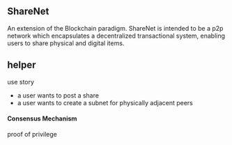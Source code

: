 ## ShareNet
An extension of the Blockchain paradigm. ShareNet is intended to be a p2p network which encapsulates a decentralized transactional system, enabling users to share physical and digital items.


## helper
use story
- a user wants to post a share 
- a user wants to create a subnet for physically adjacent peers

#### Consensus Mechanism
proof of privilege
